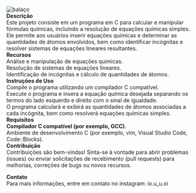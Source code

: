 ![balaço](https://github.com/exponeciale/Balanco-de-Calculos-Quimicos/assets/132215795/1256b513-0b6e-4128-956f-59c9745072db)  
**Descrição**  
Este projeto consiste em um programa em C para calcular e manipular fórmulas químicas, incluindo a resolução de equações químicas simples. Ele permite aos usuários inserir equações químicas e determinar as quantidades de átomos envolvidos, bem como identificar incógnitas e resolver sistemas de equações lineares resultantes.  
**Recursos**  
Análise e manipulação de equações químicas.  
Resolução de sistemas de equações lineares.  
Identificação de incógnitas e cálculo de quantidades de átomos.  
**Instruções de Uso**  
Compile o programa utilizando um compilador C compatível.  
Execute o programa e insera a equação química desejada separando os termos do lado esquerdo e direito com o sinal de igualdade.  
O programa calculará e exibirá as quantidades de átomos associadas a cada incógnita, bem como resolverá equações químicas simples.  
**Requisitos**  
**Compilador C compatível (por exemplo, GCC).**  
Ambiente de desenvolvimento C (por exemplo, vim, Visual Studio Code, Code::Blocks).  
**Contribuição**  
Contribuições são bem-vindas! Sinta-se à vontade para abrir problemas (issues) ou enviar solicitações de recebimento (pull requests) para melhorias, correções de bugs ou novos recursos.  

**Contato**  
Para mais informações, entre em contato no instagram: io.u_u.oi  
